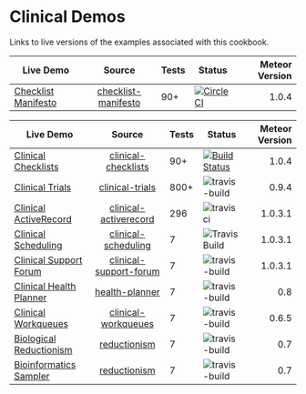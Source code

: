 Clinical Demos  
========================================
Links to live versions of the examples associated with this cookbook.  
 

| Live Demo     | Source|    Tests   |  Status  | Meteor Version  |
| ------------- |:----------------:| ----------------| ---------------- | ---------------:|
| [Checklist Manifesto](http://checklist-manifesto.meteor.com/) | [checklist-manifesto](https://github.com/clinical-meteor/checklist-manifesto) | 90+ | [![Circle CI](https://circleci.com/gh/clinical-meteor/checklist-manifesto/tree/master.svg?style=svg)](https://circleci.com/gh/clinical-meteor/checklist-manifesto/tree/master)| 1.0.4 |



| Live Demo     | Source|    Tests   |  Status  | Meteor Version  |
| ------------- |:----------------:| ----------------| ---------------- | ---------------:|
| [Clinical Checklists](http://clinical-checklists.meteor.com/) | [clinical-checklists](https://github.com/awatson1978/clinical-checklists) | 90+ | [![Build Status](https://travis-ci.org/awatson1978/clinical-checklists.svg?branch=master)](https://travis-ci.org/awatson1978/clinical-checklists)| 1.0.4 |
| [Clinical Trials](http://clinical-trials.meteor.com/) | [clinical-trials](https://github.com/awatson1978/clinical-trials) | 800+ | ![travis-build](https://travis-ci.org/awatson1978/clinical-trials.svg?branch=master) | 0.9.4 |
| [Clinical ActiveRecord](https://clinical-activerecord.meteor.com)  | [clinical-activerecord](https://github.com/awatson1978/clinical-activerecord) | 296 | ![travisci](https://travis-ci.org/awatson1978/clinical-activerecord.svg) |  1.0.3.1 |
| [Clinical Scheduling](https://clinical-scheduling.meteor.com)   | [clinical-scheduling](https://github.com/awatson1978/clinical-scheduling) |  7 | ![Travis Build](https://travis-ci.org/awatson1978/clinical-scheduling.svg?branch=master) | 1.0.3.1 |
| [Clinical Support Forum](http://clinical-support-forum.meteor.com/) | [clinical-support-forum](https://github.com/awatson1978/clinical-support-forum) | 7 | ![travis-build](https://travis-ci.org/awatson1978/clinical-support-forum.svg?branch=master) | 1.0.3.1 |
| [Clinical Health Planner](http://senescence.meteor.com/) | [health-planner](https://github.com/awatson1978/health-planner) | 7 | ![travis-build](https://travis-ci.org/awatson1978/health-planner.svg?branch=master) | 0.8 |
| [Clinical Workqueues](http://clinical-workqueues.meteor.com/) | [clinical-workqueues](https://github.com/awatson1978/clinical-workqueues) | 7 | ![travis-build](https://travis-ci.org/awatson1978/clinical-workqueues.svg?branch=master) | 0.6.5 |
| [Biological Reductionism](http://reductionism.meteor.com/) | [reductionism](https://github.com/awatson1978/reductionism) | 7 | ![travis-build](https://travis-ci.org/awatson1978/reductionism.svg?branch=master) | 0.7 |
| [Bioinformatics Sampler](http://reductionism.meteor.com/) | [reductionism](https://github.com/awatson1978/d3-flare-demo) | 7 | ![travis-build](https://travis-ci.org/awatson1978/d3-flare-demo.svg?branch=master) | 0.7 |

